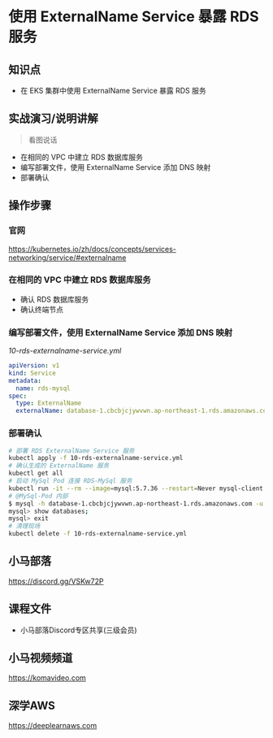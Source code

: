 使用 ExternalName Service 暴露 RDS 服务
======================================

## 知识点

* 在 EKS 集群中使用 ExternalName Service 暴露 RDS 服务

## 实战演习/说明讲解

>看图说话

+ 在相同的 VPC 中建立 RDS 数据库服务
+ 编写部署文件，使用 ExternalName Service 添加 DNS 映射
+ 部署确认

## 操作步骤

### 官网

https://kubernetes.io/zh/docs/concepts/services-networking/service/#externalname

### 在相同的 VPC 中建立 RDS 数据库服务

+ 确认 RDS 数据库服务
+ 确认终端节点

### 编写部署文件，使用 ExternalName Service 添加 DNS 映射

*10-rds-externalname-service.yml*

```yml
apiVersion: v1
kind: Service
metadata:
  name: rds-mysql
spec:
  type: ExternalName
  externalName: database-1.cbcbjcjywvwn.ap-northeast-1.rds.amazonaws.com
```

### 部署确认

```bash
# 部署 RDS ExternalName Service 服务
kubectl apply -f 10-rds-externalname-service.yml
# 确认生成的 ExternalName 服务
kubectl get all
# 启动 MySql Pod 连接 RDS-MySql 服务
kubectl run -it --rm --image=mysql:5.7.36 --restart=Never mysql-client -- sh
# @MySql-Pod 内部
$ mysql -h database-1.cbcbjcjywvwn.ap-northeast-1.rds.amazonaws.com -u root -p
mysql> show databases;
mysql> exit
# 清理现场
kubectl delete -f 10-rds-externalname-service.yml
```

## 小马部落

https://discord.gg/VSKw72P

## 课程文件

+ 小马部落Discord专区共享(三级会员)

## 小马视频频道

https://komavideo.com

## 深学AWS

https://deeplearnaws.com
